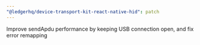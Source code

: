 ```yaml
---
"@ledgerhq/device-transport-kit-react-native-hid": patch
---
```


Improve sendApdu performance by keeping USB connection open, and fix error remapping
